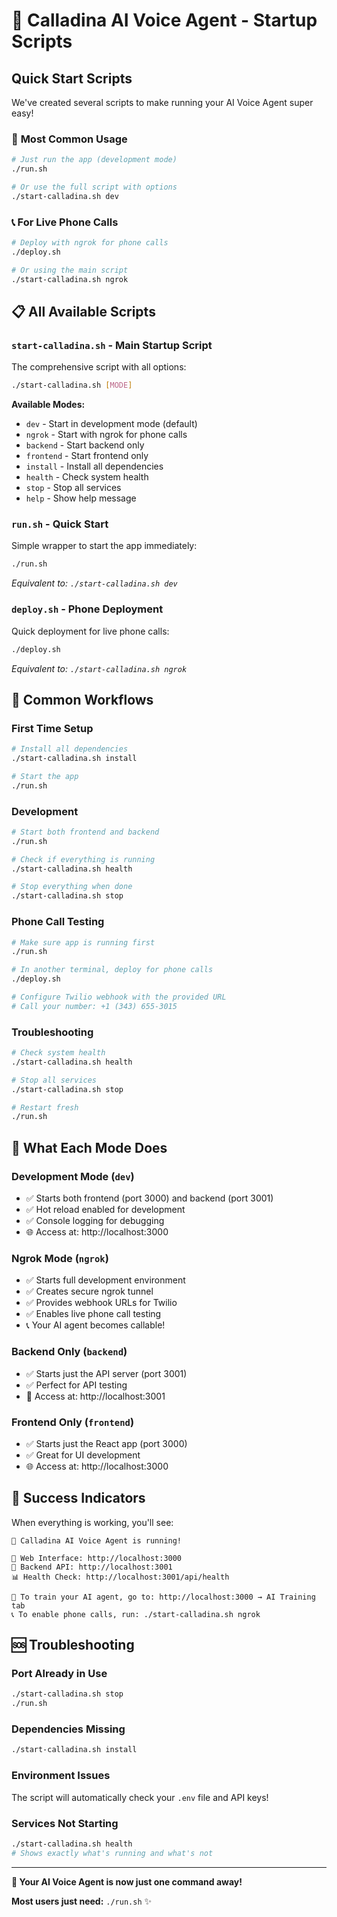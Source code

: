 # 🚀 Calladina AI Voice Agent - Startup Scripts

## Quick Start Scripts

We've created several scripts to make running your AI Voice Agent super easy!

### 🎯 **Most Common Usage**

```bash
# Just run the app (development mode)
./run.sh

# Or use the full script with options
./start-calladina.sh dev
```

### 📞 **For Live Phone Calls**

```bash
# Deploy with ngrok for phone calls
./deploy.sh

# Or using the main script
./start-calladina.sh ngrok
```

## 📋 **All Available Scripts**

### **`start-calladina.sh`** - Main Startup Script
The comprehensive script with all options:

```bash
./start-calladina.sh [MODE]
```

**Available Modes:**
- `dev` - Start in development mode (default) 
- `ngrok` - Start with ngrok for phone calls
- `backend` - Start backend only
- `frontend` - Start frontend only  
- `install` - Install all dependencies
- `health` - Check system health
- `stop` - Stop all services
- `help` - Show help message

### **`run.sh`** - Quick Start
Simple wrapper to start the app immediately:

```bash
./run.sh
```
*Equivalent to: `./start-calladina.sh dev`*

### **`deploy.sh`** - Phone Deployment  
Quick deployment for live phone calls:

```bash
./deploy.sh
```
*Equivalent to: `./start-calladina.sh ngrok`*

## 🔧 **Common Workflows**

### **First Time Setup**
```bash
# Install all dependencies
./start-calladina.sh install

# Start the app
./run.sh
```

### **Development**
```bash
# Start both frontend and backend
./run.sh

# Check if everything is running
./start-calladina.sh health

# Stop everything when done
./start-calladina.sh stop
```

### **Phone Call Testing**
```bash
# Make sure app is running first
./run.sh

# In another terminal, deploy for phone calls
./deploy.sh

# Configure Twilio webhook with the provided URL
# Call your number: +1 (343) 655-3015
```

### **Troubleshooting**
```bash
# Check system health
./start-calladina.sh health

# Stop all services
./start-calladina.sh stop

# Restart fresh
./run.sh
```

## 🎯 **What Each Mode Does**

### **Development Mode (`dev`)**
- ✅ Starts both frontend (port 3000) and backend (port 3001)
- ✅ Hot reload enabled for development  
- ✅ Console logging for debugging
- 🌐 Access at: http://localhost:3000

### **Ngrok Mode (`ngrok`)**
- ✅ Starts full development environment
- ✅ Creates secure ngrok tunnel
- ✅ Provides webhook URLs for Twilio
- ✅ Enables live phone call testing
- 📞 Your AI agent becomes callable!

### **Backend Only (`backend`)**  
- ✅ Starts just the API server (port 3001)
- ✅ Perfect for API testing
- 🔧 Access at: http://localhost:3001

### **Frontend Only (`frontend`)**
- ✅ Starts just the React app (port 3000)  
- ✅ Great for UI development
- 🌐 Access at: http://localhost:3000

## 🎉 **Success Indicators**

When everything is working, you'll see:
```
🎉 Calladina AI Voice Agent is running!

📱 Web Interface: http://localhost:3000
🔧 Backend API: http://localhost:3001  
📊 Health Check: http://localhost:3001/api/health

🧠 To train your AI agent, go to: http://localhost:3000 → AI Training tab
📞 To enable phone calls, run: ./start-calladina.sh ngrok
```

## 🆘 **Troubleshooting**

### **Port Already in Use**
```bash
./start-calladina.sh stop
./run.sh
```

### **Dependencies Missing**
```bash
./start-calladina.sh install
```

### **Environment Issues**
The script will automatically check your `.env` file and API keys!

### **Services Not Starting**
```bash
./start-calladina.sh health
# Shows exactly what's running and what's not
```

---

**🤖 Your AI Voice Agent is now just one command away!**

**Most users just need:** `./run.sh` ✨ 